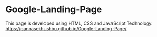 # Google-Landing-Page
This page is developed using HTML, CSS and JavaScript Technology.  
https://pannasekhushbu.github.io/Google-Landing-Page/
